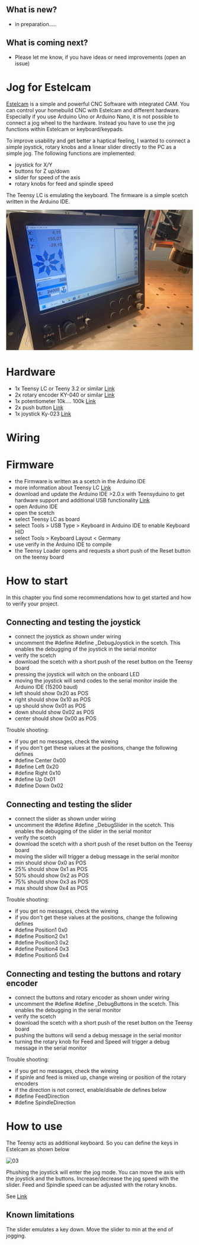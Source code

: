 ## What is new?
- in preparation.....


## What is coming next?
- Please let me know, if you have ideas or need improvements (open an issue)




# Jog for Estelcam

[Estelcam](https://www.estlcam.de) is a simple and powerful CNC Software with integrated CAM. You can control your homebuild CNC with Estelcam and different hardware. Especially if you use Arduino Uno or Arduino Nano, it is not possible to connect a jog wheel to the hardware. Instead you have to use the jog functions within Estelcam or keyboard/keypads.

To improve usability and get better a haptical feeling, I wanted to connect a simple joystick, rotary knobs and a linear slider directly to the PC as a simple jog.
The following functions are implemented:
- joystick for X/Y
- buttons for Z up/down
- slider for speed of the axis
- rotary knobs for feed and spindle speed

The Teensy LC is emulating the keyboard. The firmware is a simple scetch written in the Arduino IDE.


![04](https://github.com/ThomasHeb/Jog-for-Estelcam/blob/main/img/4.jpg)


# Hardware

- 1x Teensy LC or Teeny 3.2 or similar [Link](https://eu.robotshop.com/de/products/teensy-lc-usb-microcontroller-development-board)
- 2x rotary encoder KY-040 or similar [Link](https://www.amazon.de/s?k=rotary+encoder+ky-040&__mk_de_DE=ÅMÅŽÕÑ&crid=94ARQ2T8IVQT&sprefix=rotary+encoder+ky-040%2Caps%2C101&ref=nb_sb_noss_1)
- 1x potentiometer 10k.... 100k [Link](https://www.amazon.de/RoboMall-Linear-Poti-Schiebepotentiometer-2-Fach/dp/B01KZM135I/ref=sr_1_5?__mk_de_DE=ÅMÅŽÕÑ&crid=33N7B9JL6OH87&keywords=linear+poti&qid=1700078468&sprefix=linear+poti%2Caps%2C137&sr=8-5)
- 2x push button [Link](https://www.amazon.de/RUNCCI-YUN-Wasserdicht-Druckknopf-Autotrompete-Haustürklingel/dp/B08P4CC8V6/ref=sr_1_22_sspa?__mk_de_DE=ÅMÅŽÕÑ&crid=Y0GVKG4ZISSB&keywords=drucktaster&qid=1700078583&sprefix=drucktaster%2Caps%2C123&sr=8-22-spons&sp_csd=d2lkZ2V0TmFtZT1zcF9tdGY&th=1)
- 1x joystick Ky-023 [Link](https://www.amazon.de/AZDelivery-Joystick-KY-023-Arduino-gratis/dp/B07V3HQSVY/ref=sr_1_2_sspa?__mk_de_DE=ÅMÅŽÕÑ&crid=1EICNRSPPHWXX&keywords=joystick+arduino&qid=1700078535&sprefix=joystickl+arduino%2Caps%2C101&sr=8-2-spons&sp_csd=d2lkZ2V0TmFtZT1zcF9hdGY&psc=1)

# Wiring

# Firmware

- the Firmware is written as a scetch in the Arduino IDE
- more information about Teensy LC [Link](https://www.prjc.com/teensy)   
- download and update the Arduino IDE >2.0.x with Teensyduino to get hardware support and additional USB functionality [Link](https://www.pjrc.com/teensy/td_download.html)
- open Arduino IDE
- open the scetch
- select Teensy LC as board
- select Tools > USB Type > Keyboard in Arduino IDE to enable Keyboard HID
- select Tools > Keyboard Layout < Germany 
- use verify in the Arduino IDE to compile
- the Teensy Loader opens and requests a short push of the Reset button on the teensy board


# How to start
In this chapter you find some recommendations how to get started and how to verify your project.


## Connecting and testing the joystick
- connect the joystick as shown under wiring
- uncomment the #define #define _DebugJoystick in the scetch. This enables the debugging of the joystick in the serial monitor
- verify the scetch
- download the scetch with a short push of the reset button on the Teensy board
- pressing the joystick will witch on the onboard LED
- moving the joystick will send codes to the serial monitor inside the Arduino IDE (15200 baud)
- left should show 0x20 as POS
- right should show 0x10 as POS
- up should show 0x01 as POS
- down should show 0x02 as POS
- center should show 0x00 as POS

Trouble shooting: 
- if you get no messages, check the wireing
- if you don't get these values at the positions, change the following defines
 - #define Center          0x00
 - #define Left            0x20
 - #define Right           0x10     
 - #define Up              0x01 
 - #define Down            0x02



## Connecting and testing the slider
- connect the slider as shown under wiring
- uncomment the #define #define _DebugSlider in the scetch. This enables the debugging of the slider in the serial monitor
- verify the scetch
- download the scetch with a short push of the reset button on the Teensy board
- moving the slider will trigger a debug message in the serial monitor
 - min should show 0x0 as POS
 - 25% should show 0x1 as POS
 - 50% should show 0x2 as POS
 - 75% should show 0x3 as POS
 - max should show 0x4 as POS
   
Trouble shooting:
- if you get no messages, check the wireing
- if you don't get these values at the positions, change the following defines
 - #define Position1       0x0
 - #define Position2       0x1
 - #define Position3       0x2
 - #define Position4       0x3
 - #define Position5       0x4



## Connecting and testing the buttons and rotary encoder
- connect the buttons and rotary encoder as shown under wiring
- uncomment the #define #define _DebugButtons in the scetch. This enables the debugging in the serial monitor
- verify the scetch
- download the scetch with a short push of the reset button on the Teensy board
- pushing the buttons will send a debug message in the serial monitor
- turning the rotary knob for Feed and Speed will trigger a debug message in the serial monitor

Trouble shooting: 
- if you get no messages, check the wireing
- if spinle and feed is mixed up, change wireing or position of the rotary encoders
- if the direction is not correct, enable/disable de defines below
 - #define FeedDirection
 - #define SpindleDirection




# How to use
The Teensy acts as additional keyboard. So you can define the keys in Estelcam as shown below

![03](https://github.com/ThomasHeb/Jog-for-Estelcam/blob/main/img/3.jpg)

Phushing the joystick will enter the jog mode. You can move the axis with the joystick and the buttons. Increase/decrease the jog speed with the slider.
Feed and Spindle speed can be adjusted with the rotary knobs.

See [Link](https://github.com/ThomasHeb/Jog-for-Estelcam/blob/main/img/video.MOV)



## Known limitations
The slider emulates a key down. Move the slider to min at the end of jogging.

